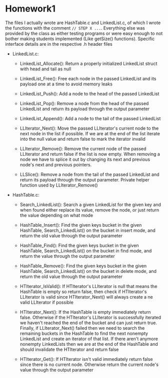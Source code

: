 # Homework1

The files I actually wrote are HashTable.c and LinkedList.c, of which I wrote the functions with the comment `// STEP X ...`. Everything else was provided by the class as either testing programs or were easy enough to not bother making students implemented (Like getSize() functions). Specific interface details are in the respective .h header files

- LinkedList.c:
  - LinkedList_Allocate(): Return a properly initialized LinkedList struct with head and tail as null
  
  - LinkedList_Free(): Free each node in the passed LinkedList and its payload one at a time to avoid memory leaks
  
  - LinkedList_Push(): Add a node to the head of the passed LinkedList
  
  - LinkedList_Pop(): Remove a node from the head of the passed LinkedList and return its payload through the output parameter
  
  - LinkedList_Append(): Add a node to the tail of the passed LinkedList
  
  - LLIterator_Next(): Move the passed LLIterator's current node to the next node in the list if possible. If we are at the end of the list iterate into the null value and return false to mark the iterator invalid
  
  - LLIterator_Remove(): Remove the current node of the passed LLIterator and return false if the list is now empty. When removing a node we have to splice it out by changing its next and previous node's next and previous pointers.
  
  - LLSlice(): Remove a node from the tail of the passed LinkedList and return its payload through the output parameter. Private helper function used by LLIterator_Remove()

- HashTable.c:
  
  - Search_LinkedList(): Search a given LinkedList for the given key and when found either replace its value, remove the node, or just return the value depending on what mode
  
  - HashTable_Insert(): Find the given keys bucket in the given HashTable, Search_LinkedList() on the bucket in insert mode, and return the old value through the output parameter
  
  - HashTable_Find(): Find the given keys bucket in the given HashTable, Search_LinkedList() on the bucket in find mode, and return the value through the output parameter
  
  - HashTable_Remove(): Find the given keys bucket in the given HashTable, Search_LinkedList() on the bucket in delete mode, and return the old value through the output parameter
  
  - HTIterator_IsValid(): If HTIterator's LLIterator is null that means the HashTable is empty so return false, then check if HTIterator's LLIterator is valid since HTIterator_Next() will always create a ne valid LLIterator if possible
  
  - HTIterator_Next(): If the HashTable is empty immediately return false. Otherwise if the HTIterator's LLIterator is successfully iterated we haven't reached the end of the bucket and can just return true. Finally, if LLIterator_Next() failed then we need to search the remaining buckets in the HashTable to find the next nonempty LinkedList and create an iterator of that list. If there aren't anymore nonempty LinkedLists then we are at the end of the HashTable and should invalidate the HTIterator and return false
  
  - HTIterator_Get(): If HTIterator isn't valid immediately return false since there is no current node. Otherwise return the current node's value through the output parameter
